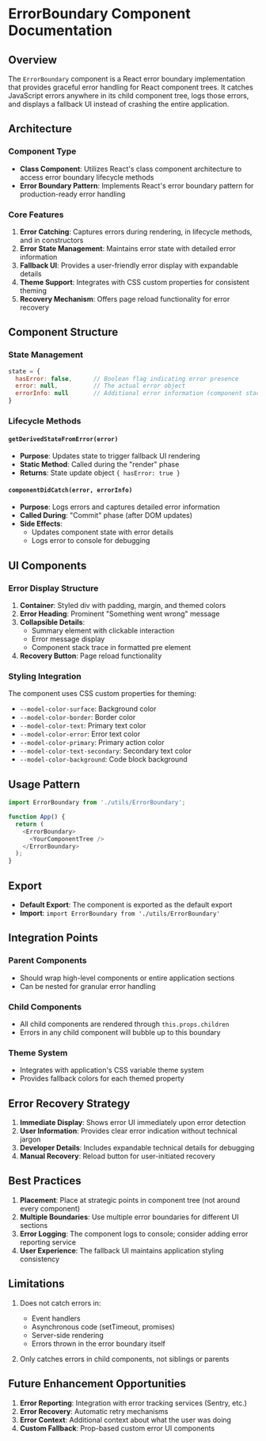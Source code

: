 # ErrorBoundary Component Documentation

## Overview

The `ErrorBoundary` component is a React error boundary implementation that provides graceful error handling for React component trees. It catches JavaScript errors anywhere in its child component tree, logs those errors, and displays a fallback UI instead of crashing the entire application.

## Architecture

### Component Type
- **Class Component**: Utilizes React's class component architecture to access error boundary lifecycle methods
- **Error Boundary Pattern**: Implements React's error boundary pattern for production-ready error handling

### Core Features

1. **Error Catching**: Captures errors during rendering, in lifecycle methods, and in constructors
2. **Error State Management**: Maintains error state with detailed error information
3. **Fallback UI**: Provides a user-friendly error display with expandable details
4. **Theme Support**: Integrates with CSS custom properties for consistent theming
5. **Recovery Mechanism**: Offers page reload functionality for error recovery

## Component Structure

### State Management
```javascript
state = {
  hasError: false,      // Boolean flag indicating error presence
  error: null,          // The actual error object
  errorInfo: null       // Additional error information (component stack)
}
```

### Lifecycle Methods

#### `getDerivedStateFromError(error)`
- **Purpose**: Updates state to trigger fallback UI rendering
- **Static Method**: Called during the "render" phase
- **Returns**: State update object `{ hasError: true }`

#### `componentDidCatch(error, errorInfo)`
- **Purpose**: Logs errors and captures detailed error information
- **Called During**: "Commit" phase (after DOM updates)
- **Side Effects**: 
  - Updates component state with error details
  - Logs error to console for debugging

## UI Components

### Error Display Structure
1. **Container**: Styled div with padding, margin, and themed colors
2. **Error Heading**: Prominent "Something went wrong" message
3. **Collapsible Details**: 
   - Summary element with clickable interaction
   - Error message display
   - Component stack trace in formatted pre element
4. **Recovery Button**: Page reload functionality

### Styling Integration

The component uses CSS custom properties for theming:
- `--model-color-surface`: Background color
- `--model-color-border`: Border color
- `--model-color-text`: Primary text color
- `--model-color-error`: Error text color
- `--model-color-primary`: Primary action color
- `--model-color-text-secondary`: Secondary text color
- `--model-color-background`: Code block background

## Usage Pattern

```javascript
import ErrorBoundary from './utils/ErrorBoundary';

function App() {
  return (
    <ErrorBoundary>
      <YourComponentTree />
    </ErrorBoundary>
  );
}
```

## Export

- **Default Export**: The component is exported as the default export
- **Import**: `import ErrorBoundary from './utils/ErrorBoundary'`

## Integration Points

### Parent Components
- Should wrap high-level components or entire application sections
- Can be nested for granular error handling

### Child Components
- All child components are rendered through `this.props.children`
- Errors in any child component will bubble up to this boundary

### Theme System
- Integrates with application's CSS variable theme system
- Provides fallback colors for each themed property

## Error Recovery Strategy

1. **Immediate Display**: Shows error UI immediately upon error detection
2. **User Information**: Provides clear error indication without technical jargon
3. **Developer Details**: Includes expandable technical details for debugging
4. **Manual Recovery**: Reload button for user-initiated recovery

## Best Practices

1. **Placement**: Place at strategic points in component tree (not around every component)
2. **Multiple Boundaries**: Use multiple error boundaries for different UI sections
3. **Error Logging**: The component logs to console; consider adding error reporting service
4. **User Experience**: The fallback UI maintains application styling consistency

## Limitations

1. Does not catch errors in:
   - Event handlers
   - Asynchronous code (setTimeout, promises)
   - Server-side rendering
   - Errors thrown in the error boundary itself

2. Only catches errors in child components, not siblings or parents

## Future Enhancement Opportunities

1. **Error Reporting**: Integration with error tracking services (Sentry, etc.)
2. **Error Recovery**: Automatic retry mechanisms
3. **Error Context**: Additional context about what the user was doing
4. **Custom Fallback**: Prop-based custom error UI components